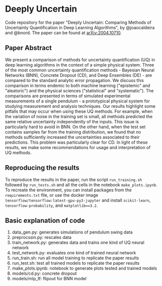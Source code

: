 # Deeply Uncertain

Code repository for the paper "Deeply Uncertain: Comparing Methods of Uncertainty Quantification in Deep Learning Algorithms", by @joaocaldeira and @bnord. The paper can be found at <a href="https://arxiv.org/abs/2004.10710">arXiv:2004.10710</a>.

## Paper Abstract

We present a comparison of methods for uncertainty quantification (UQ) in deep learning algorithms in the context of a simple physical system. Three of the most common uncertainty quantification methods - Bayesian Neural Networks (BNN), Concrete Dropout (CD), and Deep Ensembles (DE) - are compared to the standard analytic error propagation. We discuss this comparison in terms endemic to both machine learning ("epistemic" and "aleatoric") and the physical sciences ("statistical" and "systematic"). The comparisons are presented in terms of simulated experimental measurements of a single pendulum - a prototypical physical system for studying measurement and analysis techniques. Our results highlight some pitfalls that may occur when using these UQ methods. For example, when the variation of noise in the training set is small, all methods predicted the same relative uncertainty independently of the inputs. This issue is particularly hard to avoid in BNN. On the other hand, when the test set contains samples far from the training distribution, we found that no methods sufficiently increased the uncertainties associated to their predictions. This problem was particularly clear for CD. In light of these results, we make some recommendations for usage and interpretation of UQ methods. 

## Reproducing the results

To reproduce the results in the paper, run the script `run_training.sh` followed by `run_tests.sh` and all the cells in the notebook `make_plots.ipynb`. To recreate the environment, you can install packages from the `requirements.txt` file, or use the docker image `tensorflow/tensorflow:latest-gpu-py3-jupyter` and install `scikit-learn`, `tensorflow-probability`, and `matplotlib==3.2`.

## Basic explanation of code

1. data_gen.py: generates simulations of pendulum swing data
2. preprocssin.py: rescales data 
3. train_network.py: generates data and trains one kind of UQ neural network
4. test_network.py: evaluates one kind of trained neural network
5. run_train.sh: run all model training to replicate the paper results
6. run_test.sh: test all trained models to replicate the paper results
7. make_plots.ipynb: notebook to generate plots tested and trained models
8. models/cd.py: concrete dropout
9. models/mlp_tf: flipout for BNN model

